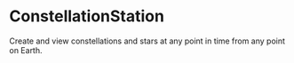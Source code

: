 ConstellationStation
====================

Create and view constellations and stars at any point in time from any point on Earth.